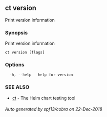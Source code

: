 ## ct version

Print version information

### Synopsis

Print version information

```
ct version [flags]
```

### Options

```
  -h, --help   help for version
```

### SEE ALSO

* [ct](ct.md)	 - The Helm chart testing tool

###### Auto generated by spf13/cobra on 22-Dec-2018
